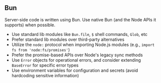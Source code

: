 
## Bun

Server-side code is written using Bun. Use native Bun (and the Node APIs it supports) when possible.

- Use standard lib modules like `Bun.file`, `$` shell commands, `Glob`, etc
- Prefer standard lib modules over third-party alternatives
- Utilize the `node:` protocol when importing Node.js modules (e.g., `import fs from 'node:fs/promises'`)
- Prefer the promise-based APIs over Node's legacy sync methods
- Use `Error` objects for operational errors, and consider extending `BaseError` for specific error types
- Use environment variables for configuration and secrets (avoid hardcoding sensitive information)

